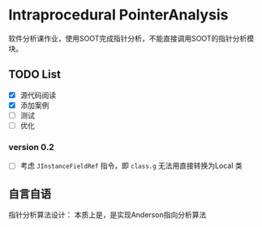 # Intraprocedural PointerAnalysis
软件分析课作业，使用SOOT完成指针分析，不能直接调用SOOT的指针分析模块。

## TODO List
- [x] 源代码阅读
- [x] 添加案例
- [ ] 测试
- [ ] 优化

### version 0.2 
- [ ] 考虑 `JInstanceFieldRef` 指令，即 `class.g` 无法用直接转换为Local 类

## 自言自语

指针分析算法设计：
本质上是，是实现Anderson指向分析算法





